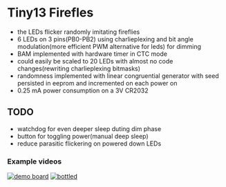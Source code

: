 # Tiny13 Firefles #

- the LEDs flicker randomly imitating fireflies
- 6 LEDs on 3 pins(PB0-PB2) using charlieplexing and bit angle modulation(more efficient PWM alternative for leds) for dimming
- BAM implemented with hardware timer in CTC mode
- could easily be scaled to 20 LEDs with almost no code changes(rewriting charlieplexing bitmasks)
- randomness implemented with linear congruential generator with seed persisted in eeprom and incremented on each power on
- 0.25 mA power consumption on a 3V CR2032

## TODO

- watchdog for even deeper sleep duting dim phase
- button for toggling power(manual deep sleep)
- reduce parasitic flickering on powered down LEDs

### Example videos
[![demo board](https://i.imgur.com/Mfi7AtL.png?2)](https://i.imgur.com/cufzkq7.mp4) [![bottled](https://i.imgur.com/VsxKpeM.png)](https://i.imgur.com/o5OHXny.mp4)
